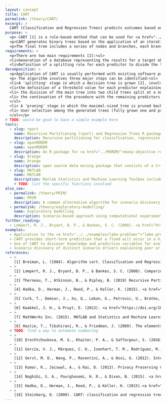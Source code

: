 ```yaml
---
layout: concept
title: CART
permalink: /theory/CART/
excerpt: >
  CART (Classification and Regression Trees) predicts outcomes based on binary splits of input variables. It can be used for scenario discovery to identify vulnerable scenarios for policy measures.
purpose: >
  <p> CART [1] is a rule-based method that can be used for <a href="../scenario-discovery/">scenario discovery</a> to  discover relationships between a set of uncertain input variables (predictors) and a target objective.</p>
  <p>CART generates binary trees based on the application of an iterative binary partitioning procedure.</p>
  <p>The final tree includes a series of nodes and branches, each branch being representative of a scenario.</p>
requirements: >
  <p>There are two main requirements [2]:<ul>
  <li>Generation of a database representing the results for a target objective from different combinations of predictors' values and based on the use of simulation model (see <a href="../scenario-discovery/">scenario discovery</a>)</li>
  <li>Definition of a splitting rule for each predictor to divide the tree into branches and construct a fully grown decision tree </li></ul></p>
decomposition: >
  <p>Application of CART is usually performed with existing software packages (see Tools), specifying the target outcome (e.g. success vs failure of a policy) and the predictor variables to be split (e.g. variables describing states of multiple plausible futures).</p>
  <p> The algorithm involves three major steps can be identified:<ol>
  <li>A 'splitting' stage in which a decision tree is grown [2], involving: <ul>
  <li>the definition of a threshold value for each predictor explaining the target outcome [16]. One example of a splitting method (i.e., heterogeneity criteria) is the Gini index [2] </li>
  <li> the division of the main tree into two child trees split at a node featuring a predictor in a given input combination, with each branch representing the outcome of interest when the predictor is under or above the defined threshold [16] </li>
  <li> the continuation of the procedure with the remaining predictors on the newly formed branches, forming new nodes and branches, until no more splitting is possible [16] </li>
  </ul>
  <li> A 'pruning' stage in which the maximal-sized tree is pruned back to the root and where a split contributing the least to the overall performance of the tree is removed [16]. Remaining nodes are then recombined. The process continues to find the tree with the best predictive power in terms of coverage (i.e., ratio of relevant cases) and density (i.e., fraction of relevant points) [2]. Examples of pruning methods include cost-complexity pruning, weakest link pruning [8]. </li>
  <li> User selection among the generated trees (fully grown one and pruned alternatives) of a tree with high coverage and high density [2].</li>
  </ol></p>
# TODO: would be good to have a simple example here
tools:
  - slug: rpart
    name: Recursive Partitioning (rpart) and Regression Trees R package
    description: Recursive partitioning for classification, regression and survival trees [3]
  - slug: openMORDM
    name: openMORDM
    description: An R package for <a href="../MORDM/">many-objective robust decision making</a> [4]
  - slug: Orange
    name: Orange
    description: open source data mining package that consists of a C++ library with python bindings [5,6]
  - slug: MATLAB
    name: MATLAB
    description: Matlab Statistics and Machine Learning Toolbox includes CART functions [7]
    # TODO: list the specific functions involved
also_see:
  - permalink: /theory/PRIM/
    name: PRIM
    description: A common alternative algorithm for scenario discovery
  - permalink: /theory/exploratory-modelling/
    name: Exploratory modelling
    description: Scenario-based approach using computational experiments to analyse complex and uncertain issues and support decisions.
further_reading:
  - Lempert, R. J., Bryant, B. P., & Bankes, S. C. (2008). <a href="https://www.rand.org/pubs/working_papers/WR557.html">Comparing algorithms for scenario discovery</a>. RAND, Santa Monica, CA.
examples:
  - Application to the <a href="../../examples/lake-problem/">"lake problem"</a> to identify robust water pollution management policies [15]
  - CART provides short-term prediction that a flood will occur in a highly urbanised watershed, identifying the conditions leading to that prediction [10]
  - Use of CART to discover knowledge and predictive variables for evaluation of the impacts of land cover/land use change (including waterbodies) and climate change on the conservation of ecosystem services [11]
  - Scenario discovery of distinct scenario drivers explaining poor or good performance of climate mitigation strategies, using an agent-based model [12]
references:
  - >
    [1] Breiman, L. (1984). Algorithm cart. Classification and Regression Trees. California Wadsworth International Group, Belmont, California.
  - >
    [2] Lempert, R. J., Bryant, B. P., & Bankes, S. C. (2008). Comparing algorithms for scenario discovery. RAND, Santa Monica, CA.
  - >
    [3] Therneau, T., Atkinson, B., & Ripley, B. (2019) Recursive Partitioning and Regression Trees (“rpart” package) on <a href="https://github.com/bethatkinson/rpart">GitHub</a> and <a href="https://cran.r-project.org/package=rpart">CRAN</a>.
  - >
    [4] Hadka, D., Herman, J., Reed, P., & Keller, K. (2015). <a href="https://doi.org/10.1016/j.envsoft.2015.07.014">An open source framework for many-objective robust decision making.</a> Environmental Modelling & Software, 74, 114–129.
  - >
    [5] Curk, T., Demsar, J., Xu, Q., Leban, G., Petrovic, U., Bratko, I., Shaulsky, G., & Zupan, B. (2005). <a href="https://doi.org/10.1093/bioinformatics/bth474">Microarray data mining with visual programming. </a> Bioinformatics, 21(3), 396–398.
  - >
    [6] Kwakkel, J. H., & Pruyt, E. (2013). <a href="https://doi.org/10.1016/j.techfore.2012.10.005">Exploratory Modeling and Analysis, an approach for model-based foresight under deep uncertainty. </a>Technological Forecasting and Social Change, 80(3), 419–431.
  - >
    [7] MathWorks Inc. (2015). MATLAB and Statistics and Machine Learning Toolbox.
  - >
    [8] Hastie, T., Tibshirani, R., & Friedman, J. (2009). The elements of statistical learning: Data mining, inference, and prediction. Springer Science & Business Media.
  # TODO: find a way to automate numbering
  - >
    [10] Erechtchoukova, M. G., Khaiter, P. A., & Saffarpour, S. (2016). <a href="https://doi.org/10.1007/s11269-016-1423-6">Short-Term Predictions of Hydrological Events on an Urbanized Watershed Using Supervised Classification. </a>Water Resources Management, 30(12), 4329–4343.
  - >
    [11] García, V. J., Márquez, C. O., Isenhart, T. M., Rodríguez, M., Crespo, S. D., & Cifuentes, A. G. (2019).<a href="https://doi.org/10.1016/j.heliyon.2019.e02701"> Evaluating the conservation state of the páramo ecosystem: An object-based image analysis and CART algorithm approach for central Ecuador. </a> Heliyon, 5(10), e02701.
  - >
    [12] Gerst, M. D., Wang, P., Roventini, A., & Dosi, G. (2012). Integrated assessment of mitigation strategies using an agent-based model of the linked energy, economic, and climate system. International Environmental Modelling Software Society (IEMSs), International Congress on Environmental Modelling and Software. Managing Resources of a Limited Planet, Sixth Biennial Meeting, Leipzig, Germany.
  - >
    [13] Kumar, R., Jaiswal, A., & Rai, D. (2013). Privacy Preserving CART Algorithm over Vertically Partitioned Data. International Journal of Innovative Research in Computer and Communication Engineering, 1(9).
  - >
    [14] Naghibi, S. A., Pourghasemi, H. R., & Dixon, B. (2015). <a href="https://doi.org/10.1007/s10661-015-5049-6">GIS-based groundwater potential mapping using boosted regression tree, classification and regression tree, and random forest machine learning models in Iran.</a> Environmental Monitoring and Assessment, 188(1), 44.
  - >
    [15] Hadka, D., Herman, J., Reed, P., & Keller, K. (2015).<a href="https://doi.org/10.1016/j.envsoft.2015.07.014"> An open source framework for many-objective robust decision making.</a> Environmental Modelling & Software, 74, 114–129.
  - >
    [16] Steinberg, D. (2009). CART: classification and regression trees. In The top ten algorithms in data mining (CRC Press, Vol. 9, p. 179). Taylor & Francis Group.
---
```


